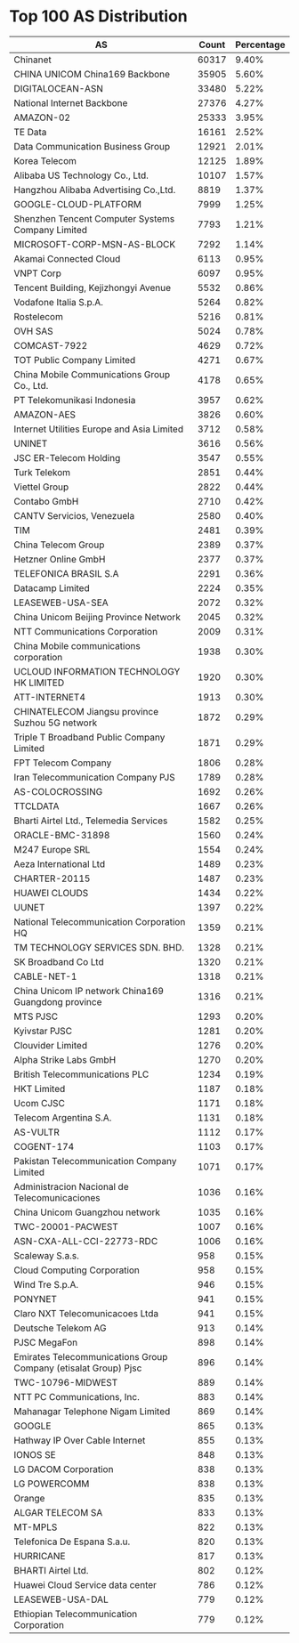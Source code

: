 # Top 100 AS Distribution
| AS | Count | Percentage |
|----|----|----|
| Chinanet | 60317 | 9.40% |
| CHINA UNICOM China169 Backbone | 35905 | 5.60% |
| DIGITALOCEAN-ASN | 33480 | 5.22% |
| National Internet Backbone | 27376 | 4.27% |
| AMAZON-02 | 25333 | 3.95% |
| TE Data | 16161 | 2.52% |
| Data Communication Business Group | 12921 | 2.01% |
| Korea Telecom | 12125 | 1.89% |
| Alibaba US Technology Co., Ltd. | 10107 | 1.57% |
| Hangzhou Alibaba Advertising Co.,Ltd. | 8819 | 1.37% |
| GOOGLE-CLOUD-PLATFORM | 7999 | 1.25% |
| Shenzhen Tencent Computer Systems Company Limited | 7793 | 1.21% |
| MICROSOFT-CORP-MSN-AS-BLOCK | 7292 | 1.14% |
| Akamai Connected Cloud | 6113 | 0.95% |
| VNPT Corp | 6097 | 0.95% |
| Tencent Building, Kejizhongyi Avenue | 5532 | 0.86% |
| Vodafone Italia S.p.A. | 5264 | 0.82% |
| Rostelecom | 5216 | 0.81% |
| OVH SAS | 5024 | 0.78% |
| COMCAST-7922 | 4629 | 0.72% |
| TOT Public Company Limited | 4271 | 0.67% |
| China Mobile Communications Group Co., Ltd. | 4178 | 0.65% |
| PT Telekomunikasi Indonesia | 3957 | 0.62% |
| AMAZON-AES | 3826 | 0.60% |
| Internet Utilities Europe and Asia Limited | 3712 | 0.58% |
| UNINET | 3616 | 0.56% |
| JSC ER-Telecom Holding | 3547 | 0.55% |
| Turk Telekom | 2851 | 0.44% |
| Viettel Group | 2822 | 0.44% |
| Contabo GmbH | 2710 | 0.42% |
| CANTV Servicios, Venezuela | 2580 | 0.40% |
| TIM | 2481 | 0.39% |
| China Telecom Group | 2389 | 0.37% |
| Hetzner Online GmbH | 2377 | 0.37% |
| TELEFONICA BRASIL S.A | 2291 | 0.36% |
| Datacamp Limited | 2224 | 0.35% |
| LEASEWEB-USA-SEA | 2072 | 0.32% |
| China Unicom Beijing Province Network | 2045 | 0.32% |
| NTT Communications Corporation | 2009 | 0.31% |
| China Mobile communications corporation | 1938 | 0.30% |
| UCLOUD INFORMATION TECHNOLOGY HK LIMITED | 1920 | 0.30% |
| ATT-INTERNET4 | 1913 | 0.30% |
| CHINATELECOM Jiangsu province Suzhou 5G network | 1872 | 0.29% |
| Triple T Broadband Public Company Limited | 1871 | 0.29% |
| FPT Telecom Company | 1806 | 0.28% |
| Iran Telecommunication Company PJS | 1789 | 0.28% |
| AS-COLOCROSSING | 1692 | 0.26% |
| TTCLDATA | 1667 | 0.26% |
| Bharti Airtel Ltd., Telemedia Services | 1582 | 0.25% |
| ORACLE-BMC-31898 | 1560 | 0.24% |
| M247 Europe SRL | 1554 | 0.24% |
| Aeza International Ltd | 1489 | 0.23% |
| CHARTER-20115 | 1487 | 0.23% |
| HUAWEI CLOUDS | 1434 | 0.22% |
| UUNET | 1397 | 0.22% |
| National Telecommunication Corporation HQ | 1359 | 0.21% |
| TM TECHNOLOGY SERVICES SDN. BHD. | 1328 | 0.21% |
| SK Broadband Co Ltd | 1320 | 0.21% |
| CABLE-NET-1 | 1318 | 0.21% |
| China Unicom IP network China169 Guangdong province | 1316 | 0.21% |
| MTS PJSC | 1293 | 0.20% |
| Kyivstar PJSC | 1281 | 0.20% |
| Clouvider Limited | 1276 | 0.20% |
| Alpha Strike Labs GmbH | 1270 | 0.20% |
| British Telecommunications PLC | 1234 | 0.19% |
| HKT Limited | 1187 | 0.18% |
| Ucom CJSC | 1171 | 0.18% |
| Telecom Argentina S.A. | 1131 | 0.18% |
| AS-VULTR | 1112 | 0.17% |
| COGENT-174 | 1103 | 0.17% |
| Pakistan Telecommunication Company Limited | 1071 | 0.17% |
| Administracion Nacional de Telecomunicaciones | 1036 | 0.16% |
| China Unicom Guangzhou network | 1035 | 0.16% |
| TWC-20001-PACWEST | 1007 | 0.16% |
| ASN-CXA-ALL-CCI-22773-RDC | 1006 | 0.16% |
| Scaleway S.a.s. | 958 | 0.15% |
| Cloud Computing Corporation | 958 | 0.15% |
| Wind Tre S.p.A. | 946 | 0.15% |
| PONYNET | 941 | 0.15% |
| Claro NXT Telecomunicacoes Ltda | 941 | 0.15% |
| Deutsche Telekom AG | 913 | 0.14% |
| PJSC MegaFon | 898 | 0.14% |
| Emirates Telecommunications Group Company (etisalat Group) Pjsc | 896 | 0.14% |
| TWC-10796-MIDWEST | 889 | 0.14% |
| NTT PC Communications, Inc. | 883 | 0.14% |
| Mahanagar Telephone Nigam Limited | 869 | 0.14% |
| GOOGLE | 865 | 0.13% |
| Hathway IP Over Cable Internet | 855 | 0.13% |
| IONOS SE | 848 | 0.13% |
| LG DACOM Corporation | 838 | 0.13% |
| LG POWERCOMM | 838 | 0.13% |
| Orange | 835 | 0.13% |
| ALGAR TELECOM SA | 833 | 0.13% |
| MT-MPLS | 822 | 0.13% |
| Telefonica De Espana S.a.u. | 820 | 0.13% |
| HURRICANE | 817 | 0.13% |
| BHARTI Airtel Ltd. | 802 | 0.12% |
| Huawei Cloud Service data center | 786 | 0.12% |
| LEASEWEB-USA-DAL | 779 | 0.12% |
| Ethiopian Telecommunication Corporation | 779 | 0.12% |
